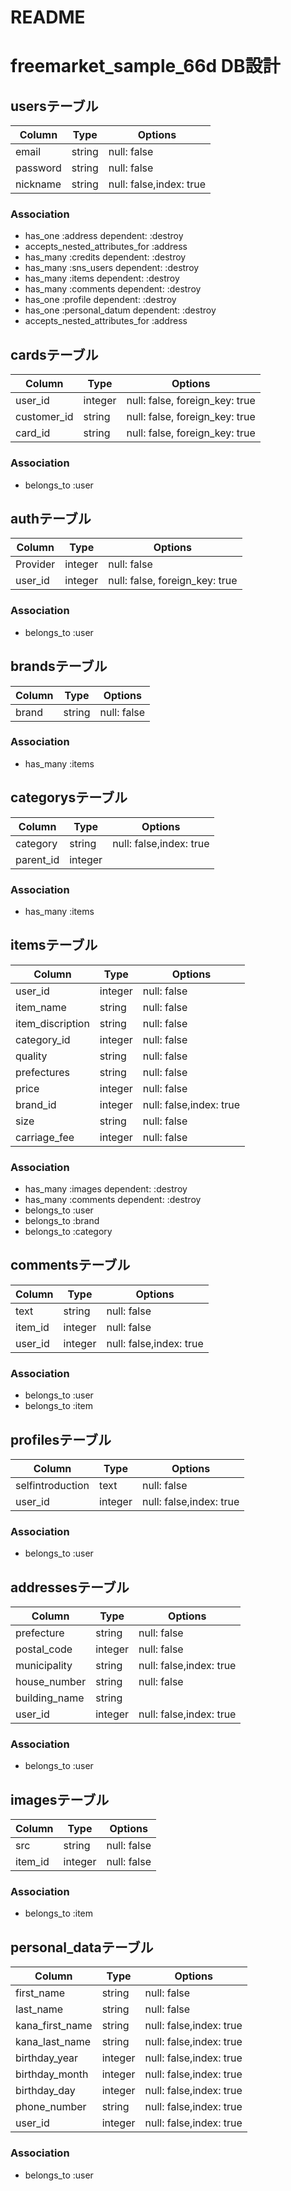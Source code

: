 # README

# freemarket_sample_66d DB設計
## usersテーブル
|Column|Type|Options|
|------|----|-------|
|email|string|null: false|
|password|string|null: false|
|nickname|string|null: false,index: true|
### Association
- has_one :address dependent: :destroy
- accepts_nested_attributes_for :address
- has_many :credits dependent: :destroy
- has_many :sns_users dependent: :destroy
- has_many :items dependent: :destroy
- has_many :comments dependent: :destroy
- has_one :profile dependent: :destroy
- has_one :personal_datum dependent: :destroy
- accepts_nested_attributes_for :address

## cardsテーブル
|Column|Type|Options|
|------|----|-------|
|user_id|integer|null: false, foreign_key: true|
|customer_id|string|null: false, foreign_key: true|
|card_id|string|null: false, foreign_key: true|
### Association
- belongs_to :user

## authテーブル
|Column|Type|Options|
|------|----|-------|
|Provider|integer|null: false|
|user_id|integer|null: false, foreign_key: true|
### Association
- belongs_to :user

## brandsテーブル
|Column|Type|Options|
|------|----|-------|
|brand|string|null: false|
### Association
- has_many :items

## categorysテーブル
|Column|Type|Options|
|------|----|-------|
|category|string|null: false,index: true|
|parent_id|integer||
### Association
- has_many :items

## itemsテーブル
|Column|Type|Options|
|------|----|-------|
|user_id|integer|null: false|
|item_name|string|null: false|
|item_discription|string|null: false|
|category_id|integer|null: false|
|quality|string|null: false|
|prefectures|string|null: false|
|price|integer|null: false|
|brand_id|integer|null: false,index: true|
|size|string|null: false|
|carriage_fee|integer|null: false|
### Association
- has_many :images dependent: :destroy
- has_many :comments dependent: :destroy
- belongs_to :user
- belongs_to :brand
- belongs_to :category

## commentsテーブル
|Column|Type|Options|
|------|----|-------|
|text|string|null: false|
|item_id|integer|null: false|
|user_id|integer|null: false,index: true|
### Association
- belongs_to :user
- belongs_to :item

## profilesテーブル
|Column|Type|Options|
|------|----|-------|
|selfintroduction|text|null: false|
|user_id|integer|null: false,index: true|
### Association
- belongs_to :user

## addressesテーブル
|Column|Type|Options|
|------|----|-------|
|prefecture|string|null: false|
|postal_code|integer|null: false|
|municipality|string|null: false,index: true|
|house_number|string|null: false|
|building_name|string||
|user_id|integer|null: false,index: true|
### Association
- belongs_to :user

## imagesテーブル
|Column|Type|Options|
|------|----|-------|
|src|string|null: false|
|item_id|integer|null: false|
### Association
- belongs_to :item

## personal_dataテーブル
|Column|Type|Options|
|------|----|-------|
|first_name|string|null: false|
|last_name|string|null: false|
|kana_first_name|string|null: false,index: true|
|kana_last_name|string|null: false,index: true|
|birthday_year|integer|null: false,index: true|
|birthday_month|integer|null: false,index: true|
|birthday_day|integer|null: false,index: true|
|phone_number|string|null: false,index: true|
|user_id|integer|null: false,index: true|
### Association
- belongs_to :user

